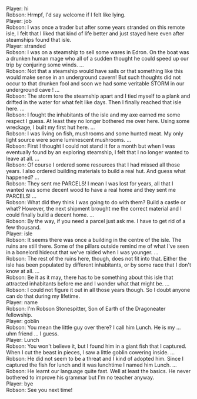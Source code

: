 Player: hi  
Robson: Hrmpf, I'd say welcome if I felt like lying.  
Player: job  
Robson: I was once a trader but after some years stranded on this remote isle, I felt that I liked that kind of life better and just stayed here even after steamships found that isle.  
Player: stranded  
Robson: I was on a steamship to sell some wares in Edron. On the boat was a drunken human mage who all of a sudden thought he could speed up our trip by conjuring some winds. ...  
Robson: Not that a steamship would have sails or that something like this would make sense in an underground cavern! But such thoughts did not occur to that drunken fool and soon we had some veritable STORM in our underground cave ! ...  
Robson: The storm tore the steamship apart and I tied myself to a plank and drifted in the water for what felt like days. Then I finally reached that isle here. ...  
Robson: I fought the inhabitants of the isle and my axe earned me some respect I guess. At least they no longer bothered me over here. Using some wreckage, I built my first hut here. ...  
Robson: I was living on fish, mushrooms and some hunted meat. My only light source were some luminescent mushrooms. ...  
Robson: First I thought I could not stand it for a month but when I was eventually found by an exploring steamship, I felt that I no longer wanted to leave at all. ...  
Robson: Of course I ordered some resources that I had missed all those years. I also ordered building materials to build a real hut. And guess what happened? ...  
Robson: They sent me PARCELS! I mean I was lost for years, all that I wanted was some decent wood to have a real home and they sent me PARCELS! ...  
Robson: What did they think I was going to do with them? Build a castle or what? However, the next shipment brought me the correct material and I could finally build a decent home. ...  
Robson: By the way, if you need a parcel just ask me. I have to get rid of a few thousand.  
Player: isle  
Robson: It seems there was once a building in the centre of the isle. The ruins are still there. Some of the pillars outside remind me of what I've seen in a bonelord hideout that we've raided when I was younger. ...  
Robson: The rest of the ruins here, though, does not fit into that. Either the isle has been populated by different inhabitants, or by some race that I don't know at all. ...  
Robson: Be it as it may, there has to be something about this isle that attracted inhabitants before me and I wonder what that might be. ...  
Robson: I could not figure it out in all those years though. So I doubt anyone can do that during my lifetime.  
Player: name  
Robson: I'm Robson Stonespitter, Son of Earth of the Dragoneater fellowship.  
Player: goblin  
Robson: You mean the little guy over there? I call him Lunch. He is my ... uhm friend ... I guess.  
Player: Lunch  
Robson: You won't believe it, but I found him in a giant fish that I captured. When I cut the beast in pieces, I saw a little goblin cowering inside. ...  
Robson: He did not seem to be a threat and I kind of adopted him. Since I captured the fish for lunch and it was lunchtime I named him Lunch. ...  
Robson: He learnt our language quite fast. Well at least the basics. He never bothered to improve his grammar but I'm no teacher anyway.  
Player: bye  
Robson: See you next time!  
